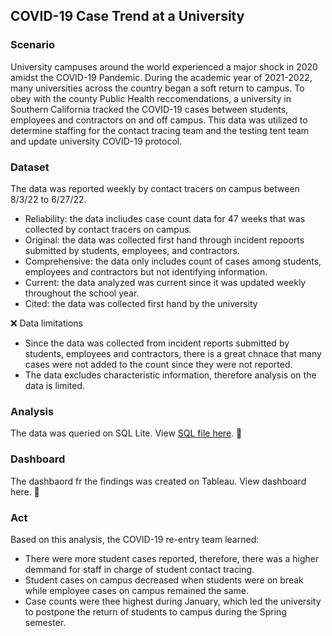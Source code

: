 ## COVID-19 Case Trend at a University

### Scenario
University campuses around the world experienced a major shock in 2020 amidst the COVID-19 Pandemic. During the academic year of 2021-2022, many universities across the country began a soft return to campus. To obey with the county Public Health reccomendations, a university in Southern California tracked the COVID-19 cases between students, employees and contractors on and off campus. This data was utilized to determine staffing for the contact tracing team and the testing tent team and update university COVID-19 protocol.

### Dataset
The data was reported weekly by contact tracers on campus between 8/3/22 to 6/27/22. 
* Reliability: the data incliudes case count data for 47 weeks that was collected by contact tracers on campus. 
* Original: the data was collected first hand through incident repoorts submitted by students, employees, and contractors. 
* Comprehensive: the data only includes count of cases among students, employees and contractors but not identifying information. 
* Current: the data analyzed was current since it was updated weekly throughout the school year. 
* Cited: the data was collected first hand by the university

❌ Data limitations
* Since the data was collected from incident reports submitted by students, employees and contractors, there is a great chnace that many cases were not added to the count since they were not reported. 
* The data excludes characteristic information, therefore analysis on the data is limited. 

### Analysis
The data was queried on SQL Lite. View [SQL file here](https://github.com/daisycast21/CSUF_Data_Exploration/blob/main/CSUFCOVIDData.sqbpro). 🔗

### Dashboard
The dashbaord fr the findings was created on Tableau. View dashboard here. 🔗

### Act
Based on this analysis, the COVID-19 re-entry team learned:
* There were more student cases reported, therefore, there was a higher demmand for staff in charge of student contact tracing. 
* Student cases on campus decreased when students were on break while employee cases on campus remained the same. 
* Case counts were thee highest during January, which led the university to postpone the return of students to campus during the Spring semester. 

